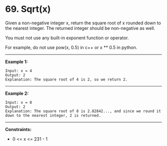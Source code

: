 # 69. Sqrt(x)

Given a non-negative integer x, return the square root of x rounded down to the nearest integer. The returned integer should be non-negative as well.

You must not use any built-in exponent function or operator.

For example, do not use pow(x, 0.5) in c++ or x ** 0.5 in python.
 
---

**Example 1:**

```
Input: x = 4
Output: 2
Explanation: The square root of 4 is 2, so we return 2.
```

---

**Example 2:**

```
Input: x = 8
Output: 2
Explanation: The square root of 8 is 2.82842..., and since we round it down to the nearest integer, 2 is returned.
```
---

**Constraints:**

- 0 <= x <= 231 - 1
